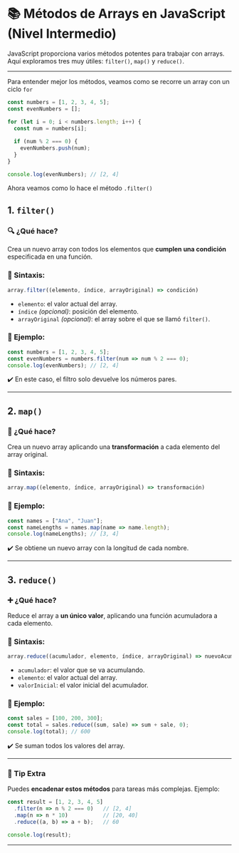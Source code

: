 # 📚 Métodos de Arrays en JavaScript (Nivel Intermedio)

JavaScript proporciona varios métodos potentes para trabajar con arrays. Aquí exploramos tres muy útiles: `filter()`, `map()` y `reduce()`.

---

Para entender mejor los métodos, veamos como se recorre un array con un ciclo `for`   

```js
const numbers = [1, 2, 3, 4, 5];
const evenNumbers = [];

for (let i = 0; i < numbers.length; i++) {
  const num = numbers[i];
  
  if (num % 2 === 0) {
    evenNumbers.push(num);
  }
}

console.log(evenNumbers); // [2, 4]
```
Ahora veamos como lo hace el método `.filter()`   

## 1. `filter()`

### 🔍 ¿Qué hace?
Crea un nuevo array con todos los elementos que **cumplen una condición** especificada en una función.

### 🧠 Sintaxis:
```js
array.filter((elemento, índice, arrayOriginal) => condición)
```

- `elemento`: el valor actual del array.
- `índice` *(opcional)*: posición del elemento.
- `arrayOriginal` *(opcional)*: el array sobre el que se llamó `filter()`.

### 🧪 Ejemplo:
```js
const numbers = [1, 2, 3, 4, 5];
const evenNumbers = numbers.filter(num => num % 2 === 0);
console.log(evenNumbers); // [2, 4]
```
✔️ En este caso, el filtro solo devuelve los números pares.

---

## 2. `map()`

### 🔄 ¿Qué hace?
Crea un nuevo array aplicando una **transformación** a cada elemento del array original.

### 🧠 Sintaxis:
```js
array.map((elemento, índice, arrayOriginal) => transformación)
```

### 🧪 Ejemplo:
```js
const names = ["Ana", "Juan"];
const nameLengths = names.map(name => name.length);
console.log(nameLengths); // [3, 4]
```
✔️ Se obtiene un nuevo array con la longitud de cada nombre.

---

## 3. `reduce()`

### ➕ ¿Qué hace?
Reduce el array a **un único valor**, aplicando una función acumuladora a cada elemento.

### 🧠 Sintaxis:
```js
array.reduce((acumulador, elemento, índice, arrayOriginal) => nuevoAcumulador, valorInicial)
```

- `acumulador`: el valor que se va acumulando.
- `elemento`: el valor actual del array.
- `valorInicial`: el valor inicial del acumulador.

### 🧪 Ejemplo:
```js
const sales = [100, 200, 300];
const total = sales.reduce((sum, sale) => sum + sale, 0);
console.log(total); // 600
```
✔️ Se suman todos los valores del array.

---

### 📌 Tip Extra

Puedes **encadenar estos métodos** para tareas más complejas. Ejemplo:
```js
const result = [1, 2, 3, 4, 5]
  .filter(n => n % 2 === 0)   // [2, 4]
  .map(n => n * 10)           // [20, 40]
  .reduce((a, b) => a + b);   // 60

console.log(result);
```

---